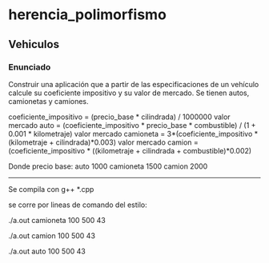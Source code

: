 # herencia_polimorfismo

## Vehiculos

### Enunciado

Construir una aplicación que a partir de las especificaciones de un vehículo calcule su 
coeficiente impositivo y su valor de mercado. Se tienen autos, camionetas y camiones. 

coeficiente_impositivo = (precio_base * cilindrada) / 1000000
valor mercado auto = (coeficiente_impositivo * precio_base * combustible) / (1 + 0.001 * kilometraje)
valor mercado camioneta = 3*(coeficiente_impositivo * (kilometraje + cilindrada)*0.003) 
valor mercado camion = (coeficiente_impositivo * ((kilometraje + cilindrada + combustible)*0.002)

Donde precio base:
auto 1000
camioneta 1500
camion 2000

-----------------------

Se compila con g++ *.cpp

se corre por lineas de comando del estilo:

./a.out camioneta 100 500 43

./a.out camion 100 500 43

./a.out auto 100 500 43


